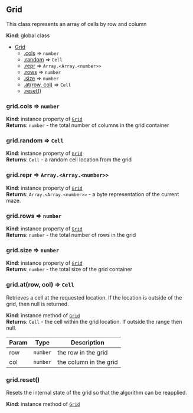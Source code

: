 <a name="Grid"></a>

## Grid
This class represents an array of cells by row and column

**Kind**: global class  

* [Grid](#Grid)
    * [.cols](#Grid+cols) ⇒ <code>number</code>
    * [.random](#Grid+random) ⇒ <code>Cell</code>
    * [.repr](#Grid+repr) ⇒ <code>Array.&lt;Array.&lt;number&gt;&gt;</code>
    * [.rows](#Grid+rows) ⇒ <code>number</code>
    * [.size](#Grid+size) ⇒ <code>number</code>
    * [.at(row, col)](#Grid+at) ⇒ <code>Cell</code>
    * [.reset()](#Grid+reset)

<a name="Grid+cols"></a>

### grid.cols ⇒ <code>number</code>
**Kind**: instance property of [<code>Grid</code>](#Grid)  
**Returns**: <code>number</code> - the total number of columns in the grid container  
<a name="Grid+random"></a>

### grid.random ⇒ <code>Cell</code>
**Kind**: instance property of [<code>Grid</code>](#Grid)  
**Returns**: <code>Cell</code> - a random cell location from the grid  
<a name="Grid+repr"></a>

### grid.repr ⇒ <code>Array.&lt;Array.&lt;number&gt;&gt;</code>
**Kind**: instance property of [<code>Grid</code>](#Grid)  
**Returns**: <code>Array.&lt;Array.&lt;number&gt;&gt;</code> - a byte representation of the current maze.  
<a name="Grid+rows"></a>

### grid.rows ⇒ <code>number</code>
**Kind**: instance property of [<code>Grid</code>](#Grid)  
**Returns**: <code>number</code> - the total number of rows in the grid  
<a name="Grid+size"></a>

### grid.size ⇒ <code>number</code>
**Kind**: instance property of [<code>Grid</code>](#Grid)  
**Returns**: <code>number</code> - the total size of the grid container  
<a name="Grid+at"></a>

### grid.at(row, col) ⇒ <code>Cell</code>
Retrieves a cell at the requested location.  If the location is outside
of the grid, then null is returned.

**Kind**: instance method of [<code>Grid</code>](#Grid)  
**Returns**: <code>Cell</code> - the cell within the grid location.  If outside the range
then null.  

| Param | Type | Description |
| --- | --- | --- |
| row | <code>number</code> | the row in the grid |
| col | <code>number</code> | the column in the grid |

<a name="Grid+reset"></a>

### grid.reset()
Resets the internal state of the grid so that the algorithm can be
reapplied.

**Kind**: instance method of [<code>Grid</code>](#Grid)  

